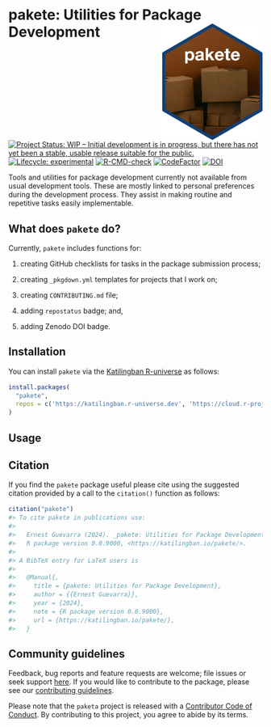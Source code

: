
<!-- README.md is generated from README.Rmd. Please edit that file -->

# pakete: Utilities for Package Development <img src='man/figures/logo.png' width='200px' align='right' />

<!-- badges: start -->

[![Project Status: WIP – Initial development is in progress, but there
has not yet been a stable, usable release suitable for the
public.](https://www.repostatus.org/badges/latest/wip.svg)](https://www.repostatus.org/#wip)
[![Lifecycle:
experimental](https://img.shields.io/badge/lifecycle-experimental-orange.svg)](https://lifecycle.r-lib.org/articles/stages.html#experimental)
[![R-CMD-check](https://github.com/katilingban/pakete/actions/workflows/R-CMD-check.yaml/badge.svg)](https://github.com/katilingban/pakete/actions/workflows/R-CMD-check.yaml)
[![CodeFactor](https://www.codefactor.io/repository/github/katilingban/pakete/badge)](https://www.codefactor.io/repository/github/katilingban/pakete)
[![DOI](https://zenodo.org/badge/790010725.svg)](https://zenodo.org/badge/latestdoi/790010725)
<!-- badges: end -->

Tools and utilities for package development currently not available from
usual development tools. These are mostly linked to personal preferences
during the development process. They assist in making routine and
repetitive tasks easily implementable.

## What does `pakete` do?

Currently, `pakete` includes functions for:

1.  creating GitHub checklists for tasks in the package submission
    process;

2.  creating `_pkgdown.yml` templates for projects that I work on;

3.  creating `CONTRIBUTING.md` file;

4.  adding `repostatus` badge; and,

5.  adding Zenodo DOI badge.

## Installation

You can install `pakete` via the [Katilingban
R-universe](https://katilingban.r-universe.dev) as follows:

``` r
install.packages(
  "pakete",
  repos = c('https://katilingban.r-universe.dev', 'https://cloud.r-project.org')
)
```

## Usage

## Citation

If you find the `pakete` package useful please cite using the suggested
citation provided by a call to the `citation()` function as follows:

``` r
citation("pakete")
#> To cite pakete in publications use:
#> 
#>   Ernest Guevarra (2024). _pakete: Utilities for Package Development_.
#>   R package version 0.0.9000, <https://katilingban.io/pakete/>.
#> 
#> A BibTeX entry for LaTeX users is
#> 
#>   @Manual{,
#>     title = {pakete: Utilities for Package Development},
#>     author = {{Ernest Guevarra}},
#>     year = {2024},
#>     note = {R package version 0.0.9000},
#>     url = {https://katilingban.io/pakete/},
#>   }
```

## Community guidelines

Feedback, bug reports and feature requests are welcome; file issues or
seek support [here](https://github.com/katilingban/pakete/issues). If
you would like to contribute to the package, please see our
[contributing
guidelines](https://katilingban.io/pakete/CONTRIBUTING.html).

Please note that the `paketa` project is released with a [Contributor
Code of Conduct](https://katilingban.io/pakete/CODE_OF_CONDUCT.html). By
contributing to this project, you agree to abide by its terms.
